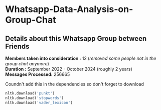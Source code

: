 # Whatsapp-Data-Analysis-on-Group-Chat

## Details about this Whatsapp Group between Friends

**Members taken into consideration :** 12 (_removed some people not in the group chat anymore_)<br>
**Duration :** September 2022 - October 2024 (roughly 2 years) <br>
**Messages Processed:** 256665


Coundn't add this in the dependencies so don't forget to download

```python
nltk.download('punkt')
nltk.download('stopwords')
nltk.download('vader_lexicon')
```
